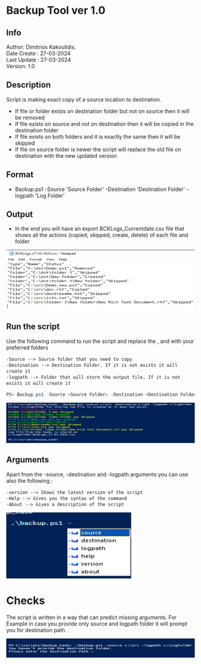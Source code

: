 # Backup Tool ver 1.0
## Info
 Author: Dimitrios Kakoulidis. <br>
 Date Create : 27-03-2024 <br>
 Last Update : 27-03-2024 <br>
 Version: 1.0

 ## Description 
   Script is making exact copy of a source location to destination.
   - If file or folder exists on destination folder but not on source then it will be removed
   - If file exists on source and not on destination then it will be copied in the destination folder
   - If file exists on both folders and it is  exactly the same then it will be skipped 
   - If file on source folder is newer the script will replace the old file on destination with the new updated version
 
 ## Format
   - Backup.ps1 -Source 'Source Folder' -Destination 'Destination Folder' -logpath 'Log Folder'  
  
 ## Output
   - In the end you will have an export BCKLogs_Currentdate.csv file that shows all the actions (copied, skipped, create, delete) of each file and folder
 
 ![Alt text](/screenshots/report.png?raw=true "CSV Export")


 ## Run the script
 
   Use the following command to run the script and replace the <Source Folder>, <Destination Folder> and <Log Folder> with your preferred folders
```
-Source --> Source folder that you need to copy
-Destination --> Destination Folder. If it is not exists it will create it
-logpath --> Folder that will store the output file. If it is not exists it will create it
```

   
```powershell
PS> Backup.ps1 -Source <Source Folder> -Destination <Destination Folder> -logpath <Log Folder> 
```

   ![Alt text](/screenshots/Output.png?raw=true "Console Output")

## Arguments
Apart from the -source, -destination and -logpath arguments you can use also the following :
```
-version --> Shows the latest version of the script
-Help --> Gives you the syntax of the command
-About --> Gives a description of the script
```

 ![Alt text](/screenshots/triggers.png?raw=true "Arguments")

# Checks

The script is written in a way that can predict missing arguments. For Example in case you provide only source and logpath folder it will prompt you for destination path. 

 ![Alt text](/screenshots/no_dest_folder1.png?raw=true "Error")
